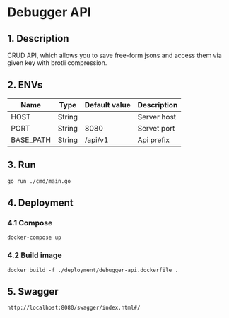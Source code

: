 # Debugger API

## 1. Description

CRUD API, which allows you to save free-form jsons and access them via given key with brotli compression.

## 2. ENVs

| Name      | Type     | Default value | Description |
|-----------|----------|---------------|-------------|
| HOST      | String   |               | Server host |
| PORT      | String   | 8080          | Servet port |
| BASE_PATH | String   | /api/v1       | Api prefix  |

## 3. Run
```
go run ./cmd/main.go
```

## 4. Deployment

### 4.1 Compose
```
docker-compose up
```

### 4.2 Build image
```
docker build -f ./deployment/debugger-api.dockerfile .
```

## 5. Swagger
```
http://localhost:8080/swagger/index.html#/
```

